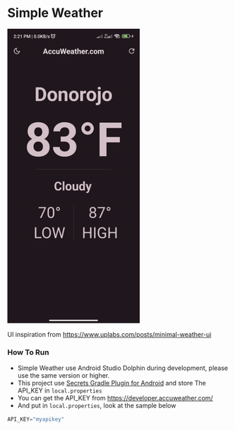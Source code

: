 # Simple Weather


<img src="record.gif" width="300">

UI inspiration from https://www.uplabs.com/posts/minimal-weather-ui

### How To Run

* Simple Weather use Android Studio Dolphin during development, please use the same version or higher.
* This project use [Secrets Gradle Plugin for Android](https://github.com/google/secrets-gradle-plugin) and store The API_KEY in `local.properties`
* You can get the API_KEY from https://developer.accuweather.com/
* And put in `local.properties`, look at the sample below
```groovy
API_KEY="myapikey"
```

